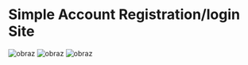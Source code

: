 # Simple Account Registration/login Site
![obraz](https://github.com/user-attachments/assets/0c336bcb-e578-4f4d-a01e-8159e5765249)
![obraz](https://github.com/user-attachments/assets/d2068f05-bb3f-424f-9d7f-a9e391ead034)
![obraz](https://github.com/user-attachments/assets/da7be8d4-0ff4-4c14-9da0-97e37a1487ae)
